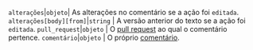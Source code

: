 `alterações`|`objeto`| As alterações no comentário se a ação foi `editada`. `alterações[body][from]`|`string` | A versão anterior do texto se a ação foi `editada`. `pull_request`|`objeto` | O [pull request](/rest/reference/pulls) ao qual o comentário pertence. `comentário`|`objeto` | O próprio [comentário](/rest/reference/pulls#comments).
